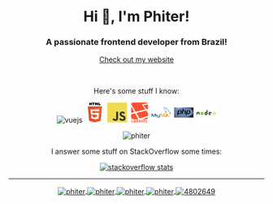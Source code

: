 <h1 align="center">Hi 👋, I'm Phiter!</h1>
<h3 align="center">A passionate frontend developer from Brazil!</h3>

<p align="center">
    <a href="https://phiter.dev">Check out my website</a>
</p>

<br>
<p align="center">Here's some stuff I know:</p>
<p align="center">
    <img src="/assets/devicons/vue.svg"
        alt="vuejs"
        width="40"
        height="40"
    />
    <img src="/assets/devicons/html5-original-wordmark.svg"
        alt="html5"
        width="40"
        height="40"
    />
    <img src="/assets/devicons/javascript-original.svg"
        alt="javascript"
        width="40"
        height="40"
    />
    <img src="/assets/devicons/laravel-plain-wordmark.svg"
        alt="laravel"
        width="40"
        height="40"
    />
    <img src="/assets/devicons/mysql-original-wordmark.svg"
        alt="mysql"
        width="40"
        height="40" />
    <img src="/assets/devicons/php-original.svg"
        alt="php"
        width="40"
        height="40"
    />
    <img
        src="/assets/devicons/nodejs-original-wordmark.svg"
        alt="nodejs"
        width="40"
        height="40"
    />
</p>
<p align="center">
    <img src="https://github-readme-stats.vercel.app/api?username=phiter&show_icons=true" alt="phiter" />
</p>
<p align="center">
    I answer some stuff on StackOverflow some times:
</p>
<p align="center">
    <a href="https://stackoverflow.com/users/4802649/phiter" target="_blank">
        <img src="https://stackoverflow.com/users/flair/4802649.png?theme=clean" alt="stackoverflow stats">
    </a>
</p>
<hr>
<p align="center">
    <a href="https://codepen.io/phiter" target="blank">
        <img
            align="center"
            src="https://cdn.jsdelivr.net/npm/simple-icons@3.0.1/icons/codepen.svg"
            alt="phiter"
            height="20"
            width="20"
        />
    </a>
    <a href="https://dev.to/phiter" target="blank">
        <img
            align="center"
            src="https://cdn.jsdelivr.net/npm/simple-icons@3.0.1/icons/dev-dot-to.svg"
            alt="phiter"
            height="20"
            width="20"
        />
    </a>
    <a href="https://twitter.com/phiterf" target="blank">
        <img
            align="center"
            src="https://cdn.jsdelivr.net/npm/simple-icons@3.0.1/icons/twitter.svg"
            alt="phiter"
            height="20"
            width="20"
        />
    </a>
    <a href="https://linkedin.com/in/phiter" target="blank">
        <img
            align="center"
            src="https://cdn.jsdelivr.net/npm/simple-icons@3.0.1/icons/linkedin.svg" 
            alt="phiter"
            height="20"
            width="20"
        >
    </a>
    <a href="https://stackoverflow.com/users/4802649/phiter" target="blank">
        <img
            align="center"
            src="https://cdn.jsdelivr.net/npm/simple-icons@3.0.1/icons/stackoverflow.svg" 
            alt="4802649"
            height="20"
            width="20"
        />
    </a>
</p>
